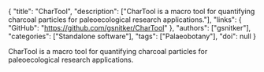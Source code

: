 {
  "title": "CharTool",
  "description": ["CharTool is a macro tool for quantifying charcoal particles for paleoecological research applications."],
  "links": {
    "GitHub": "https://github.com/gsnitker/CharTool"
  },
  "authors": ["gsnitker"],
  "categories": ["Standalone software"],
  "tags": ["Palaeobotany"],
  "doi": null
}

<!-- Generated by csv2md.R – do not edit by hand -->

CharTool is a macro tool for quantifying charcoal particles for paleoecological research applications.